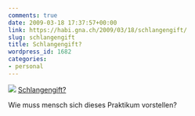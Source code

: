 ```yaml
---
comments: true
date: 2009-03-18 17:37:57+00:00
link: https://habi.gna.ch/2009/03/18/schlangengift/
slug: schlangengift
title: Schlangengift?
wordpress_id: 1682
categories:
- personal
---
```


[![](https://static.flickr.com/3140/3366037912_6f8fda22dd_m.jpg)](https://www.flickr.com/photos/habi/3366037912/)
[Schlangengift?](https://www.flickr.com/photos/habi/3366037912/)


Wie muss mensch sich dieses Praktikum vorstellen?
